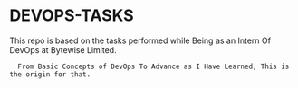 # DEVOPS-TASKS
This repo is based on the tasks performed while Being as an Intern Of DevOps at Bytewise Limited.

      From Basic Concepts of DevOps To Advance as I Have Learned, This is the origin for that.
   
